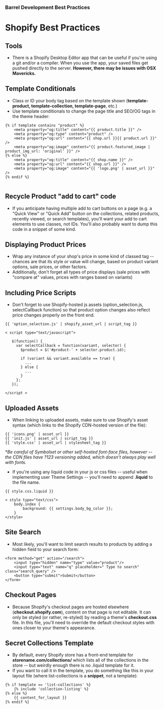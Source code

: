 ### Barrel Development Best Practices

# Shopify Best Practices

## Tools

- There is a Shopify Desktop Editor app that can be useful if you're using a git and/or a compiler. When you use the app, your saved files get pushed directly to the server. **However, there may be issues with OSX Mavericks.**

## Template Conditionals

- Class or ID your body tag based on the template shown (**template-product, template-collection, template-page**, etc.)
- Use template conditionals to change the page title and SEO/OG tags in the theme header:

```
{% if template contains "product" %}
	<meta property="og:title" content="{{ product.title }}" />
	<meta property="og:type" content="product" />
	<meta property="og:url" content="{{ shop.url }}{{ product.url }}" />
	<meta property="og:image" content="{{ product.featured_image | product_img_url: 'original' }}" />
{% else %}
	<meta property="og:title" content="{{ shop.name }}" />
	<meta property="og:url" content="{{ shop.url }}" />
	<meta property="og:image" content="{{ 'logo.png' | asset_url }}" />
{% endif %}
	
```

## Recycle Product "add to cart" code

- If you anticipate having multiple add to cart buttons on a page (e.g. a "Quick View" or "Quick Add" button on the collections, related products, recently viewed, or search templates), you'll want your add to cart elements to use classes, not IDs. You'll also probably want to dump this code in a snippet of some kind. 

## Displaying Product Prices

- Wrap any instance of your shop's price in some kind of classed tag -- chances are that its style or value will change, based on product variant options, sale prices, or other factors.
- Additionally, don't forget all types of price displays (sale prices with "compare at" values, prices with ranges based on variants)

## Including Price Scripts

- Don't forget to use Shopify-hosted js assets (option_selection.js, selectCallback function) so that product option changes also reflect price changes properly on the front end.

```
{{ 'option_selection.js' | shopify_asset_url | script_tag }}
```

```
< script type="text/javascript">
 
   $(function() {
     var selectCallback = function(variant, selector) {
       $product = $('#product-' + selector.product.id);
 		
       if (variant && variant.available == true) {
         ...
       } else {
         ...
       }
     };
   });
 
</script >
```

## Uploaded Assets

- When linking to uploaded assets, make sure to use Shopify's asset syntax (which links to the Shopify CDN-hosted version of the file):

```
{{ 'icons.png' | asset_url }}
{{ 'init.js' | asset_url | script_tag }}
{{ 'style.css' | asset_url | stylesheet_tag }}
```
**Be careful of Symbolset or other self-hosted font-face files, however -- the CDN files have ?123 versioning added, which doesn't always play well with fonts.*

- If you're using any liquid code in your js or css files -- useful when implementing user Theme Settings -- you'll need to append **.liquid** to the file name.

```
{{ style.css.liquid }}

< style type="text/css">
	body.index {
    	background: {{ settings.body_bg_color }}; 
	}
</style>

```
## Site Search

- Most likely, you'll want to limit search results to products by adding a hidden field to your search form:

```
<form method="get" action="/search">
	<input type="hidden" name="type" value="product"/>
	<input type="text" name="q" placeholder=" Type to search" class="search_query" /> 
	<button type="submit">Submit</button>
</form>
```

## Checkout Pages

- Because Shopify's checkout pages are hosted elsewhere (**checkout.shopify.com**), content on that page is not editable. It can only be styled (or rather, re-styled) by reading a theme's **checkout.css** file. In this file, you'll need to override the default checkout styles with ones closer to your theme's appearance.

## Secret Collections Template

- By default, every Shopify store has a front-end template for **storename.com/collections/** which lists all of the collections in the store -- but weirdly enough there is no .liquid template for it. 
- If you want to call it in the template, you do something like this in your layout file (where list-collections is a **snippet**, not a template): 

```
{% if template == 'list-collections' %}
	{% include 'collection-listing' %}
{% else %}
	{{ content_for_layout }}
{% endif %}
```
